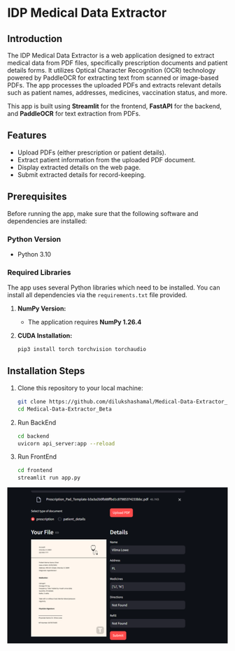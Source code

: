 # IDP Medical Data Extractor

## Introduction

The IDP Medical Data Extractor is a web application designed to extract medical data from PDF files, specifically prescription documents and patient details forms. It utilizes Optical Character Recognition (OCR) technology powered by PaddleOCR for extracting text from scanned or image-based PDFs. The app processes the uploaded PDFs and extracts relevant details such as patient names, addresses, medicines, vaccination status, and more.

This app is built using **Streamlit** for the frontend, **FastAPI** for the backend, and **PaddleOCR** for text extraction from PDFs.

## Features
- Upload PDFs (either prescription or patient details).
- Extract patient information from the uploaded PDF document.
- Display extracted details on the web page.
- Submit extracted details for record-keeping.

## Prerequisites

Before running the app, make sure that the following software and dependencies are installed:

### Python Version
- Python 3.10

### Required Libraries

The app uses several Python libraries which need to be installed. You can install all dependencies via the `requirements.txt` file provided.

1. **NumPy Version:**
   - The application requires **NumPy 1.26.4**

2. **CUDA Installation:**
     ```bash
     pip3 install torch torchvision torchaudio
     ```


## Installation Steps

1. Clone this repository to your local machine:
   ```bash
   git clone https://github.com/dilukshashamal/Medical-Data-Extractor_Beta.git
   cd Medical-Data-Extractor_Beta
   ```

2. Run BackEnd
   ```bash
   cd backend
   uvicorn api_server:app --reload
   ```
3. Run FrontEnd
   ```bash
   cd frontend
   streamlit run app.py
   ```

![App Screenshot](images/img1.png)
   
   
